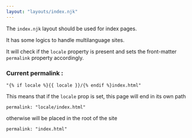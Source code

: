 ```yaml
---
layout: "layouts/index.njk"
---
```


The `index.njk`  layout should be used for index pages.

It has some logics to handle multilanguage sites.

It will check if the `locale` property is present and sets the front-matter `permalink` property accordingly.

### Current permalink : 

`"{% if locale %}{{ locale }}/{% endif %}index.html"`

This means that if the `locale` prop is set, this page will end in its own path

`permalink: "locale/index.html"`

otherwise will be placed in the root of the site

`permalink: "index.html"`


